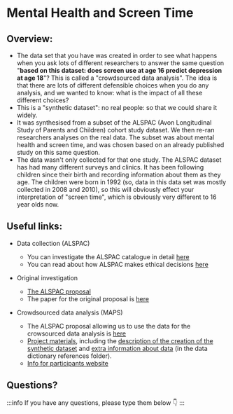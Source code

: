 # Mental Health and Screen Time

## Overview:
- The data set that you have was created in order to see what happens when you ask lots of different researchers to answer the same question "__based on this dataset: does screen use at age 16 predict depression at age 18__"? This is called a "crowdsourced data analysis". The idea is that there are lots of different defensible choices when you do any analysis, and we wanted to know: what is the impact of all these different choices?
- This is a "synthetic dataset": no real people: so that we could share it widely.
- It was synthesised from a subset of the ALSPAC (Avon Longitudinal Study of Parents and Children) cohort study dataset. We then re-ran researchers analyses on the real data. The subset was about mental health and screen time, and was chosen based on an already published study on this same question.
- The data wasn't only collected for that one study. The ALSPAC dataset has had many different surveys and clinics. It has been following children since their birth and recording information about them as they age. The  children were born in 1992 (so, data in this data set was mostly collected in 2008 and 2010), so this will obviously effect your interpretation of "screen time", which is obviously very different to 16 year olds now.

## Useful links:
- Data collection (ALSPAC)
    - You can investigate the ALSPAC catalogue in detail [here](http://www.bristol.ac.uk/alspac/researchers/our-data/)
    - You can read about how ALSPAC makes ethical decisions [here](http://www.bristol.ac.uk/alspac/researchers/research-ethics/)
    
- Original investigation
    - [The ALSPAC proposal](https://proposals.epi.bristol.ac.uk/?q=node/127766)
    - The paper for the original proposal is [here](https://bmcpublichealth.biomedcentral.com/articles/10.1186/s12889-018-6321-9)

- Crowdsourced data analysis (MAPS) 
    - The ALSPAC proposal allowing us to use the data for the crowsourced data analysis is [here](https://proposals.epi.bristol.ac.uk/?q=node/129851)
    - [Project materials](https://osf.io/buqk8/), including the [description of the creation of the synthetic dataset](https://osf.io/785sx/) and [extra information about data](https://osf.io/jezb5/) (in the data dictionary references folder).
    - [Info for participants website](https://jean-golding-institute.github.io/maps/)


## Questions?

:::info
If you have any questions, please type them below :point_down: 
:::
